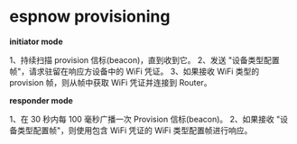 # espnow provisioning

**initiator mode**

1、持续扫描 provision 信标(beacon)，直到收到它。
2、发送 "设备类型配置帧"，请求驻留在响应方设备中的 WiFi 凭证。
3、如果接收 WiFi 类型的 provision 帧，则从帧中获取 WiFi 凭证并连接到 Router。


**responder mode**

1、在 30 秒内每 100 毫秒广播一次 Provision 信标(beacon)。
2、如果接收 "设备类型配置帧"，则使用包含 WiFi 凭证的 WiFi 类型配置帧进行响应。